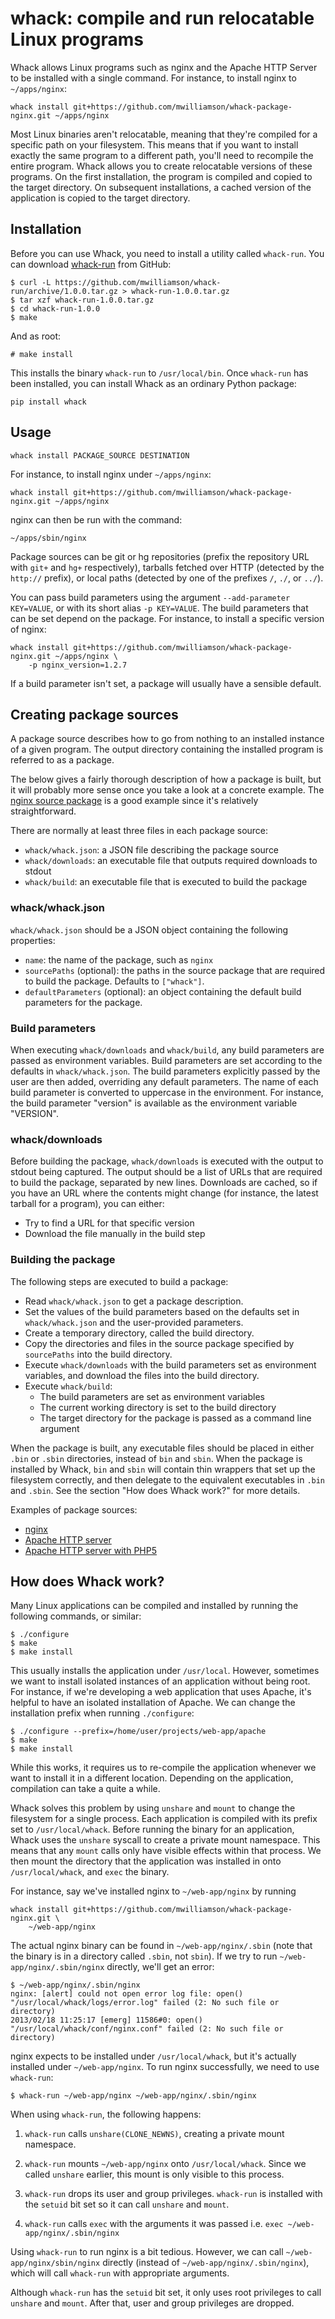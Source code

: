 # whack: compile and run relocatable Linux programs

Whack allows Linux programs such as nginx and the Apache HTTP Server to be installed with a single command.
For instance, to install nginx to `~/apps/nginx`:

    whack install git+https://github.com/mwilliamson/whack-package-nginx.git ~/apps/nginx

Most Linux binaries aren't relocatable,
meaning that they're compiled for a specific path on your filesystem.
This means that if you want to install exactly the same program to a different path,
you'll need to recompile the entire program.
Whack allows you to create relocatable versions of these programs.
On the first installation, the program is compiled and copied to the target directory.
On subsequent installations,
a cached version of the application is copied to the target directory.

## Installation

Before you can use Whack, you need to install a utility called `whack-run`. You
can download [whack-run][] from GitHub:

```
$ curl -L https://github.com/mwilliamson/whack-run/archive/1.0.0.tar.gz > whack-run-1.0.0.tar.gz
$ tar xzf whack-run-1.0.0.tar.gz
$ cd whack-run-1.0.0
$ make
```

And as root:

```
# make install
```

This installs the binary `whack-run` to `/usr/local/bin`. Once `whack-run` has
been installed, you can install Whack as an ordinary Python package:

```
pip install whack
```

[whack-run]: https://github.com/mwilliamson/whack-run

## Usage

```
whack install PACKAGE_SOURCE DESTINATION
```

For instance, to install nginx under `~/apps/nginx`:

```
whack install git+https://github.com/mwilliamson/whack-package-nginx.git ~/apps/nginx
```

nginx can then be run with the command:

```
~/apps/sbin/nginx
```

Package sources can be git or hg repositories (prefix the repository URL with `git+` and `hg+` respectively),
tarballs fetched over HTTP (detected by the `http://` prefix),
or local paths (detected by one of the prefixes `/`, `./`, or `../`).

You can pass build parameters using the argument `--add-parameter KEY=VALUE`, or with its short alias `-p KEY=VALUE`.
The build parameters that can be set depend on the package.
For instance, to install a specific version of nginx:

```
whack install git+https://github.com/mwilliamson/whack-package-nginx.git ~/apps/nginx \
    -p nginx_version=1.2.7
```

If a build parameter isn't set, a package will usually have a sensible default.

## Creating package sources

A package source describes how to go from nothing to an installed instance of a given program.
The output directory containing the installed program is referred to as a package.

The below gives a fairly thorough description of how a package is built,
but it will probably more sense once you take a look at a concrete example.
The [nginx source package](https://github.com/mwilliamson/whack-package-nginx) is a good example since it's relatively straightforward.

There are normally at least three files in each package source:

* `whack/whack.json`: a JSON file describing the package source
* `whack/downloads`: an executable file that outputs required downloads to stdout
* `whack/build`: an executable file that is executed to build the package

### whack/whack.json

`whack/whack.json` should be a JSON object containing the following properties:

* `name`: the name of the package, such as `nginx`
* `sourcePaths` (optional):
  the paths in the source package that are required to build the package.
  Defaults to `["whack"]`.
* `defaultParameters` (optional):
  an object containing the default build parameters for the package.

### Build parameters

When executing `whack/downloads` and `whack/build`,
any build parameters are passed as environment variables.
Build parameters are set according to the defaults in `whack/whack.json`.
The build parameters explicitly passed by the user are then added,
overriding any default parameters.
The name of each build parameter is converted to uppercase in the environment.
For instance, the build parameter "version" is available as the environment variable "VERSION".

### whack/downloads

Before building the package,
`whack/downloads` is executed with the output to stdout being captured.
The output should be a list of URLs that are required to build the package,
separated by new lines.
Downloads are cached,
so if you have an URL where the contents might change
(for instance, the latest tarball for a program),
you can either:

* Try to find a URL for that specific version
* Download the file manually in the build step

### Building the package

The following steps are executed to build a package:

* Read `whack/whack.json` to get a package description.
* Set the values of the build parameters based on the defaults set in `whack/whack.json` and the user-provided parameters.
* Create a temporary directory, called the build directory.
* Copy the directories and files in the source package specified by `sourcePaths` into the build directory.
* Execute `whack/downloads` with the build parameters set as environment variables,
  and download the files into the build directory.
* Execute `whack/build`:
  * The build parameters are set as environment variables
  * The current working directory is set to the build directory
  * The target directory for the package is passed as a command line argument
  
When the package is built,
any executable files should be placed in either `.bin` or `.sbin` directories,
instead of `bin` and `sbin`.
When the package is installed by Whack,
`bin` and `sbin` will contain thin wrappers that set up the filesystem correctly,
and then delegate to the equivalent executables in `.bin` and `.sbin`.
See the section "How does Whack work?" for more details.

Examples of package sources:

* [nginx](https://github.com/mwilliamson/whack-package-nginx)
* [Apache HTTP server](https://github.com/mwilliamson/whack-package-apache2)
* [Apache HTTP server with PHP5](https://github.com/mwilliamson/whack-package-apache2-mod-php5)

## How does Whack work?

Many Linux applications can be compiled and installed by running the following
commands, or similar:

```
$ ./configure
$ make
$ make install
```

This usually installs the application under `/usr/local`. However, sometimes we
want to install isolated instances of an application without being root. For
instance, if we're developing a web application that uses Apache, it's helpful
to have an isolated installation of Apache. We can change the installation
prefix when running `./configure`:

```
$ ./configure --prefix=/home/user/projects/web-app/apache
$ make
$ make install
```

While this works, it requires us to re-compile the application whenever we
want to install it in a different location. Depending on the application,
compilation can take a quite a while.

Whack solves this problem by using `unshare` and `mount` to change the
filesystem for a single process. Each application is compiled with its
prefix set to `/usr/local/whack`. Before running the binary for an application,
Whack uses the `unshare` syscall to create a private mount namespace. This
means that any `mount` calls only have visible effects within that process. We
then mount the directory that the application was installed in onto
`/usr/local/whack`, and `exec` the binary.

For instance, say we've installed nginx to `~/web-app/nginx` by running

    whack install git+https://github.com/mwilliamson/whack-package-nginx.git \
        ~/web-app/nginx

The actual nginx binary can be found in `~/web-app/nginx/.sbin` (note that the
binary is in a directory called `.sbin`, not `sbin`). If we try to
run `~/web-app/nginx/.sbin/nginx` directly, we'll get an error:

```
$ ~/web-app/nginx/.sbin/nginx
nginx: [alert] could not open error log file: open() "/usr/local/whack/logs/error.log" failed (2: No such file or directory)
2013/02/18 11:25:17 [emerg] 11586#0: open() "/usr/local/whack/conf/nginx.conf" failed (2: No such file or directory)
```

nginx expects to be installed under `/usr/local/whack`, but it's actually
installed under `~/web-app/nginx`. To run nginx successfully, we need to use
`whack-run`:

```
$ whack-run ~/web-app/nginx ~/web-app/nginx/.sbin/nginx
```

When using `whack-run`, the following happens:

1. `whack-run` calls `unshare(CLONE_NEWNS)`, creating a private mount namespace.
  
2. `whack-run` mounts `~/web-app/nginx` onto `/usr/local/whack`. Since we called
  `unshare` earlier, this mount is only visible to this process.
  
3. `whack-run` drops its user and group privileges. `whack-run` is installed
  with the `setuid` bit set so it can call `unshare` and `mount`.

4. `whack-run` calls `exec` with the arguments it was passed i.e.
  `exec ~/web-app/nginx/.sbin/nginx`

Using `whack-run` to run nginx is a bit tedious. However, we can call
`~/web-app/nginx/sbin/nginx` directly (instead of `~/web-app/nginx/.sbin/nginx`),
which will call `whack-run` with appropriate arguments.

Although `whack-run` has the `setuid` bit set, it only uses root privileges
to call `unshare` and `mount`. After that, user and group privileges are dropped.

